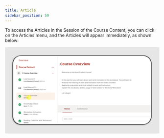 ```yaml
---
title: Article
sidebar_position: 59
---
```

To access the Articles in the Session of the Course Content, you can click on the Articles menu, and the Articles will appear immediately, as shown below:

![](/img/slide1.png)
